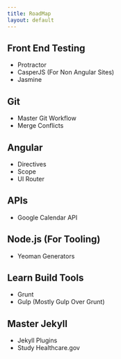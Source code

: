 ```yaml
---
title: RoadMap
layout: default
---
```


## Front End Testing
- Protractor
- CasperJS (For Non Angular Sites)
- Jasmine

## Git
- Master Git Workflow
- Merge Conflicts

## Angular
- Directives
- Scope
- UI Router

## APIs
- Google Calendar API

## Node.js (For Tooling)
- Yeoman Generators

## Learn Build Tools
- Grunt
- Gulp (Mostly Gulp Over Grunt)

## Master Jekyll
- Jekyll Plugins
- Study Healthcare.gov
